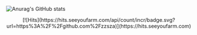 ![Anurag's GitHub stats](https://github-readme-stats.vercel.app/api?username=dkfzm3221&show_icons=true&theme=radical)
 <div align=center>
  [![Hits](https://hits.seeyoufarm.com/api/count/incr/badge.svg?url=https%3A%2F%2Fgithub.com%2Fzzsza)](https://hits.seeyoufarm.com) 
  </div>


